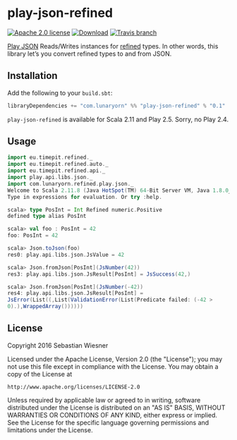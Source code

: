 # play-json-refined #

[![Apache 2.0 license](https://img.shields.io/github/license/lunaryorn/play-json-refined.svg)](http://www.apache.org/licenses/LICENSE-2.0)
[![Download](https://img.shields.io/maven-central/v/com.lunaryorn/play-json-refined_2.11.svg)][maven]
[![Travis branch](https://img.shields.io/travis/lunaryorn/play-json-refined/master.svg)](https://travis-ci.org/lunaryorn/play-json-refined)

[Play JSON][] Reads/Writes instances for [refined][] types.  In other words,
this library let’s you convert refined types to and from JSON.

[Play JSON]: https://www.playframework.com/documentation/2.5.x/ScalaJson
[refined]: https://github.com/fthomas/refined
[maven]: http://search.maven.org/#search%7Cga%7C1%7Ccom.lunaryorn.play-json-refined

## Installation ##

Add the following to your `build.sbt`:

``` scala
libraryDependencies += "com.lunaryorn" %% "play-json-refined" % "0.1"
```

`play-json-refined` is available for Scala 2.11 and Play 2.5.  Sorry, no Play
2.4.

## Usage ##

``` scala
import eu.timepit.refined._
import eu.timepit.refined.auto._
import eu.timepit.refined.api._
import play.api.libs.json._
import com.lunaryorn.refined.play.json._
Welcome to Scala 2.11.8 (Java HotSpot(TM) 64-Bit Server VM, Java 1.8.0_65).
Type in expressions for evaluation. Or try :help.

scala> type PosInt = Int Refined numeric.Positive
defined type alias PosInt

scala> val foo : PosInt = 42
foo: PosInt = 42

scala> Json.toJson(foo)
res0: play.api.libs.json.JsValue = 42

scala> Json.fromJson[PosInt](JsNumber(42))
res3: play.api.libs.json.JsResult[PosInt] = JsSuccess(42,)

scala> Json.fromJson[PosInt](JsNumber(-42))
res4: play.api.libs.json.JsResult[PosInt] =
JsError(List((,List(ValidationError(List(Predicate failed: (-42 >
0).),WrappedArray())))))
```

## License ##

Copyright 2016 Sebastian Wiesner

Licensed under the Apache License, Version 2.0 (the "License"); you may not use
this file except in compliance with the License.  You may obtain a copy of the
License at

    http://www.apache.org/licenses/LICENSE-2.0

Unless required by applicable law or agreed to in writing, software distributed
under the License is distributed on an "AS IS" BASIS, WITHOUT WARRANTIES OR
CONDITIONS OF ANY KIND, either express or implied.  See the License for the
specific language governing permissions and limitations under the License.
